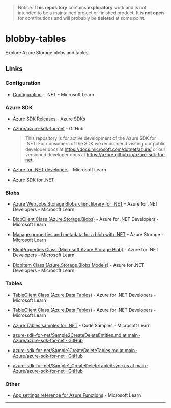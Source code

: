 > Notice: **This repository** contains **exploratory** work and is not intended to be a maintained project or finished product. It is **not open** for contributions and will probably be **deleted** at some point.

# blobby-tables

Explore Azure Storage blobs and tables.

## Links

### Configuration

- [Configuration](https://learn.microsoft.com/en-us/dotnet/core/extensions/configuration) - .NET - Microsoft Learn

### Azure SDK

- [Azure SDK Releases - Azure SDKs](https://azure.github.io/azure-sdk/)

- [Azure/azure-sdk-for-net](https://github.com/Azure/azure-sdk-for-net) - GitHub
    > This repository is for active development of the Azure SDK for .NET. For consumers of the SDK we recommend visiting our public developer docs at https://docs.microsoft.com/dotnet/azure/ or our versioned developer docs at https://azure.github.io/azure-sdk-for-net.


- [Azure for .NET developers](https://learn.microsoft.com/en-us/dotnet/azure/) - Microsoft Learn

- [Azure SDK for .NET](https://azure.github.io/azure-sdk-for-net/)

### Blobs

- [Azure WebJobs Storage Blobs client library for .NET](https://learn.microsoft.com/en-us/dotnet/api/overview/azure/microsoft.azure.webjobs.extensions.storage.blobs-readme?view=azure-dotnet) - Azure for .NET Developers - Microsoft Learn

- [BlobClient Class (Azure.Storage.Blobs)](https://learn.microsoft.com/en-us/dotnet/api/azure.storage.blobs.blobclient?view=azure-dotnet) - Azure for .NET Developers - Microsoft Learn

- [Manage properties and metadata for a blob with .NET](https://learn.microsoft.com/en-us/azure/storage/blobs/storage-blob-properties-metadata) - Azure Storage - Microsoft Learn

- [BlobProperties Class (Microsoft.Azure.Storage.Blob)](https://learn.microsoft.com/en-us/dotnet/api/microsoft.azure.storage.blob.blobproperties?view=azure-dotnet-legacy) - Azure for .NET Developers - Microsoft Learn

- [BlobItem Class (Azure.Storage.Blobs.Models)](https://learn.microsoft.com/en-us/dotnet/api/azure.storage.blobs.models.blobitem?view=azure-dotnet) - Azure for .NET Developers - Microsoft Learn

### Tables

- [TableClient Class (Azure.Data.Tables)](https://learn.microsoft.com/en-us/dotnet/api/azure.data.tables.tableclient?view=azure-dotnet) - Azure for .NET Developers - Microsoft Learn

- [TableClient Class (Azure.Data.Tables)](https://learn.microsoft.com/en-us/dotnet/api/azure.data.tables.tableclient?view=azure-dotnet) - Azure for .NET Developers - Microsoft Learn

- [Azure Tables samples for .NET](https://learn.microsoft.com/en-us/samples/azure/azure-sdk-for-net/azure-tables-client-sdk-samples/) - Code Samples - Microsoft Learn

- [azure-sdk-for-net/Sample2CreateDeleteEntities.md at main · Azure/azure-sdk-for-net · GitHub](https://github.com/Azure/azure-sdk-for-net/blob/main/sdk/tables/Azure.Data.Tables/samples/Sample2CreateDeleteEntities.md)

- [azure-sdk-for-net/Sample1CreateDeleteTables.md at main · Azure/azure-sdk-for-net · GitHub](https://github.com/Azure/azure-sdk-for-net/blob/main/sdk/tables/Azure.Data.Tables/samples/Sample1CreateDeleteTables.md)

- [azure-sdk-for-net/Sample1_CreateDeleteTableAsync.cs at main · Azure/azure-sdk-for-net · GitHub](https://github.com/Azure/azure-sdk-for-net/blob/main/sdk/tables/Azure.Data.Tables/tests/samples/Sample1_CreateDeleteTableAsync.cs)


### Other

- [App settings reference for Azure Functions](https://learn.microsoft.com/en-us/azure/azure-functions/functions-app-settings) - Microsoft Learn

---